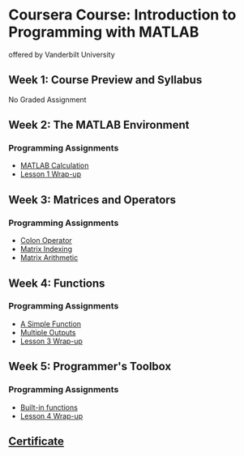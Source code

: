 # Coursera Course: Introduction to Programming with MATLAB
offered by Vanderbilt University

## Week 1: Course Preview and Syllabus
No Graded Assignment

## Week 2: The MATLAB Environment
### Programming Assignments
* [MATLAB Calculation](https://github.com/KXYang/introduction_to_programming_with_matlab/blob/main/week_2/matlab_calculation.m)
* [Lesson 1 Wrap-up](https://github.com/KXYang/introduction_to_programming_with_matlab/blob/main/week_2/lesson_1_wrap_up.m)

## Week 3: Matrices and Operators
### Programming Assignments
* [Colon Operator](https://github.com/KXYang/introduction_to_programming_with_matlab/blob/main/week_3/colon_operator.m)
* [Matrix Indexing](https://github.com/KXYang/introduction_to_programming_with_matlab/blob/main/week_3/matrix_indexing.m)
* [Matrix Arithmetic](https://github.com/KXYang/introduction_to_programming_with_matlab/blob/main/week_3/matrix_arithmetic.m)

## Week 4: Functions
### Programming Assignments
* [A Simple Function](https://github.com/KXYang/introduction_to_programming_with_matlab/blob/main/week_4/a_simple_function.m)
* [Multiple Outputs](https://github.com/KXYang/introduction_to_programming_with_matlab/blob/main/week_4/corner_case.m)
* [Lesson 3 Wrap-up](https://github.com/KXYang/introduction_to_programming_with_matlab/blob/main/week_4/taxi_fare.m)

## Week 5: Programmer's Toolbox
### Programming Assignments
* [Built-in functions](https://github.com/KXYang/introduction_to_programming_with_matlab/blob/main/week_5/minimax.m)
* [Lesson 4 Wrap-up](https://github.com/KXYang/introduction_to_programming_with_matlab/blob/main/week_5/maxtrix_construction.m)

## [Certificate](https://www.coursera.org/account/accomplishments/verify/6CRTJ9GAESKJ)
